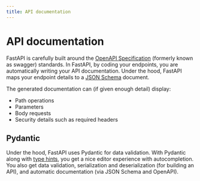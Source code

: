 ```yaml
---
title: API documentation
---
```


API documentation
=============

FastAPI is carefully built around the [OpenAPI Specification](https://github.com/OAI/OpenAPI-Specification) (formerly
known as swagger) standards. In FastAPI, by coding your endpoints, you are automatically writing your API documentation.
Under the hood, FastAPI maps your endpoint details to a [JSON Schema](https://json-schema.org/) document.

The generated documentation can (if given enough detail) display:

* Path operations
* Parameters
* Body requests
* Security details such as required headers

## Pydantic

Under the hood, FastAPI uses Pydantic for data validation. With Pydantic along
with [type hints](https://docs.python.org/3/library/typing.html), you get a nice editor experience with autocompletion.
You also get data validation, serialization and deserialization (for building an API), and automatic documentation (via
JSON Schema and OpenAPI).
